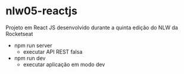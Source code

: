 # nlw05-reactjs
Projeto em React JS desenvolvido durante a quinta edição do NLW da Rocketseat


* npm run server
  - executar API REST falsa
* npm run dev
  - executar aplicação em modo dev
